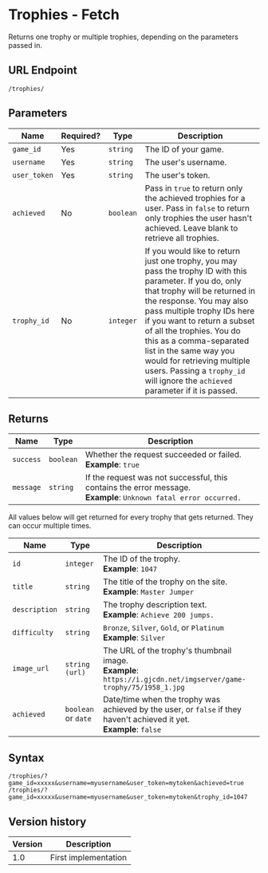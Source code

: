 # Trophies - Fetch

Returns one trophy or multiple trophies, depending on the parameters passed in.

## URL Endpoint

```
/trophies/
```

## Parameters

| Name         | Required? | Type      | Description                                                                                                                                                                                                                                                                                                                                                                                                                          |
| ------------ | --------- | --------- | ------------------------------------------------------------------------------------------------------------------------------------------------------------------------------------------------------------------------------------------------------------------------------------------------------------------------------------------------------------------------------------------------------------------------------------ |
| `game_id`    | Yes       | `string`  | The ID of your game.                                                                                                                                                                                                                                                                                                                                                                                                                 |
| `username`   | Yes       | `string`  | The user's username.                                                                                                                                                                                                                                                                                                                                                                                                                 |
| `user_token` | Yes       | `string`  | The user's token.                                                                                                                                                                                                                                                                                                                                                                                                                    |
| `achieved`   | No        | `boolean` | Pass in `true` to return only the achieved trophies for a user. Pass in `false` to return only trophies the user hasn't achieved. Leave blank to retrieve all trophies.                                                                                                                                                                                                                                                              |
| `trophy_id`  | No        | `integer` | If you would like to return just one trophy, you may pass the trophy ID with this parameter. If you do, only that trophy will be returned in the response. You may also pass multiple trophy IDs here if you want to return a subset of all the trophies. You do this as a comma-separated list in the same way you would for retrieving multiple users. Passing a `trophy_id` will ignore the `achieved` parameter if it is passed. |

## Returns

| Name      | Type      | Description                                                                                                           |
| --------- | --------- | --------------------------------------------------------------------------------------------------------------------- |
| `success` | `boolean` | Whether the request succeeded or failed. <br> **Example**: `true`                                                     |
| `message` | `string`  | If the request was not successful, this contains the error message. <br> **Example**: `Unknown fatal error occurred.` |

All values below will get returned for every trophy that gets returned. They can occur multiple times.

| Name          | Type                | Description                                                                                                               |
| ------------- | ------------------- | ------------------------------------------------------------------------------------------------------------------------- |
| `id`          | `integer`           | The ID of the trophy. <br> **Example**: `1047`                                                                            |
| `title`       | `string`            | The title of the trophy on the site. <br> **Example**: `Master Jumper`                                                    |
| `description` | `string`            | The trophy description text. <br> **Example**: `Achieve 200 jumps.`                                                       |
| `difficulty`  | `string`            | `Bronze`, `Silver`, `Gold`, or `Platinum` <br> **Example**: `Silver`                                                      |
| `image_url`   | `string (url)`      | The URL of the trophy's thumbnail image. <br> **Example**: `https://i.gjcdn.net/imgserver/game-trophy/75/1958_1.jpg`      |
| `achieved`    | `boolean` or `date` | Date/time when the trophy was achieved by the user, or `false` if they haven't achieved it yet. <br> **Example**: `false` |

## Syntax

```
/trophies/?game_id=xxxxx&username=myusername&user_token=mytoken&achieved=true
/trophies/?game_id=xxxxx&username=myusername&user_token=mytoken&trophy_id=1047
```

## Version history

| Version | Description          |
| ------- | -------------------- |
| 1.0     | First implementation |

